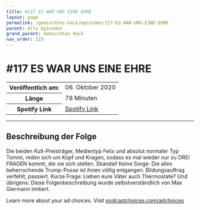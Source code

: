```yaml
---
title: #117 ES WAR UNS EINE EHRE
layout: page
permalink: /gemischtes-hack/episoden/117-ES-WAR-UNS-EINE-EHRE
parent: Alle Episoden
grand_parent: Gemischtes Hack
nav_order: 123
---
```


# #117 ES WAR UNS EINE EHRE
<table class="resp-table dcf-table dcf-table-responsive dcf-table-bordered dcf-table-striped dcf-w-100%">
                    <tbody>
                        <tr>
                            <th scope="row">Veröffentlich am:</th>
                            <td data-label="Veröffentlich am:">06. Oktober 2020</td>
                        </tr>
                        <tr>
                            <th scope="row">Länge </th>
                            <td data-label="Länge ">78 Minuten</td>
                        </tr><tr>
                                <th scope="row">Spotify Link</th>
                                <td data-label="Spotify Link"><a href="https://open.spotify.com/episode/0HEwOHjEDfe2dzds9cJ0G3">Spotify Link</a></td>
                            </tr></tbody>
                </table>

***

## Beschreibung der Folge

<div>
<p>Die beiden Kult-Preisträger, Medientyp Felix und absolut normaler Typ Tommi, reden sich um Kopf und Kragen, sodass es mal wieder nur zu DREI FRAGEN kommt, die sie sich stellen. Skandal! Keine Sorge: Die alles beherrschende Trump-Posse ist ihnen völlig entgangen. Bildungsauftrag verfehlt, passiert. Kurze Frage: Lieben eure Väter auch Thermostate? Und übrigens: Diese Folgenbeschreibung wurde selbstverständlich von Max Giermann imitiert.</p><p> </p><p>Learn more about your ad choices. Visit <a href="https://podcastchoices.com/adchoices">podcastchoices.com/adchoices</a></p>  
</div>

